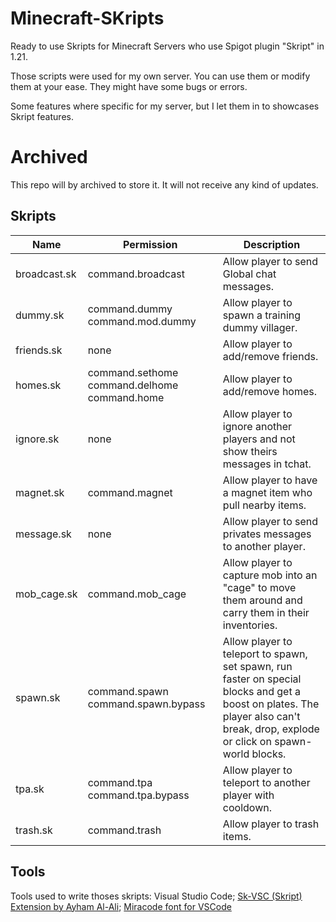 # Minecraft-SKripts
Ready to use Skripts for Minecraft Servers who use Spigot plugin "Skript" in 1.21.

Those scripts were used for my own server. You can use them or modify them at your ease.
They might have some bugs or errors.

Some features where specific for my server, but I let them in to showcases Skript features.

# Archived
This repo will by archived to store it. It will not receive any kind of updates.

## Skripts
| Name | Permission | Description |
| ------------------------- | ---------------- | ---------------- |
| broadcast.sk | command.broadcast | Allow player to send Global chat messages. |
| dummy.sk | command.dummy command.mod.dummy | Allow player to spawn a training dummy villager. |
| friends.sk | none | Allow player to add/remove friends. |
| homes.sk | command.sethome command.delhome command.home | Allow player to add/remove homes. |
| ignore.sk | none | Allow player to ignore another players and not show theirs messages in tchat. |
| magnet.sk | command.magnet | Allow player to have a magnet item who pull nearby items. |
| message.sk | none | Allow player to send privates messages to another player. |
| mob_cage.sk | command.mob_cage | Allow player to capture mob into an "cage" to move them around and carry them in their inventories. |
| spawn.sk | command.spawn command.spawn.bypass | Allow player to teleport to spawn, set spawn, run faster on special blocks and get a boost on plates. The player also can't break, drop, explode or click on spawn-world blocks. |
| tpa.sk | command.tpa command.tpa.bypass | Allow player to teleport to another player with cooldown. |
| trash.sk | command.trash | Allow player to trash items. |

## Tools

Tools used to write thoses skripts: Visual Studio Code; [Sk-VSC (Skript) Extension by Ayham Al-Ali](https://github.com/AyhamAl-Ali/Sk-VSC); [Miracode font for VSCode](https://github.com/IdreesInc/Miracode)
